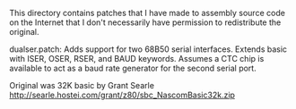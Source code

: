 This directory contains patches that I have made to assembly source
code on the Internet that I don't necessarily have permission 
to redistribute the original.

dualser.patch:
   Adds support for two 68B50 serial interfaces. Extends basic
   with ISER, OSER, RSER, and BAUD keywords. Assumes a CTC chip
   is available to act as a baud rate generator for the
   second serial port. 

   Original was 32K basic by Grant Searle
   http://searle.hostei.com/grant/z80/sbc_NascomBasic32k.zip
